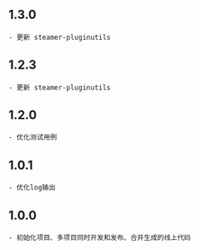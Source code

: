 ## 1.3.0
	- 更新 steamer-pluginutils


## 1.2.3
	- 更新 steamer-pluginutils


## 1.2.0
	- 优化测试用例


## 1.0.1
	- 优化log输出


## 1.0.0 
	- 初始化项目、多项目同时开发和发布、合并生成的线上代码